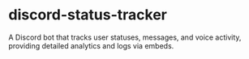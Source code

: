 # discord-status-tracker
A Discord bot that tracks user statuses, messages, and voice activity, providing detailed analytics and logs via embeds.
